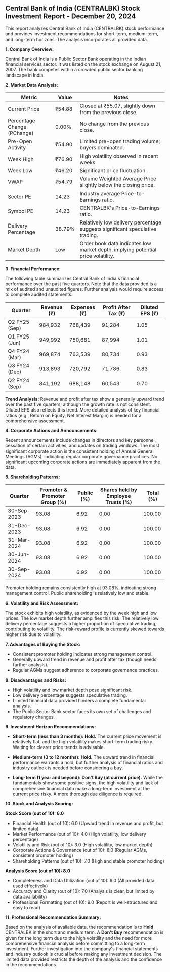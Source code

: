 ## Central Bank of India (CENTRALBK) Stock Investment Report - December 20, 2024

This report analyzes Central Bank of India (CENTRALBK) stock performance and provides investment recommendations for short-term, medium-term, and long-term horizons.  The analysis incorporates all provided data.

**1. Company Overview:**

Central Bank of India is a Public Sector Bank operating in the Indian financial services sector.  It was listed on the stock exchange on August 21, 2007.  The bank competes within a crowded public sector banking landscape in India.

**2. Market Data Analysis:**

| Metric                     | Value     | Notes                                                              |
|-----------------------------|-----------|----------------------------------------------------------------------|
| Current Price               | ₹54.88    |  Closed at ₹55.07, slightly down from the previous close.          |
| Percentage Change (PChange) | 0.00%     | No change from the previous close.                                  |
| Pre-Open Activity          | ₹54.90    |  Limited pre-open trading volume; buyers dominated.                 |
| Week High                   | ₹76.90    | High volatility observed in recent weeks.                             |
| Week Low                    | ₹46.20    | Significant price fluctuation.                                       |
| VWAP                        | ₹54.79    | Volume Weighted Average Price slightly below the closing price.       |
| Sector PE                   | 14.23     | Industry average Price-to-Earnings ratio.                           |
| Symbol PE                   | 14.23     | CENTRALBK's Price-to-Earnings ratio.                               |
| Delivery Percentage         | 38.79%    | Relatively low delivery percentage suggests significant speculative trading.|
| Market Depth                | Low       | Order book data indicates low market depth, implying potential price volatility.|


**3. Financial Performance:**

The following table summarizes Central Bank of India's financial performance over the past five quarters.  Note that the data provided is a mix of audited and unaudited figures.  Further analysis would require access to complete audited statements.

| Quarter      | Revenue (₹) | Expenses (₹) | Profit After Tax (₹) | Diluted EPS (₹) |
|--------------|-------------|-------------|-----------------------|-----------------|
| Q2 FY25 (Sep) | 984,932     | 768,439     | 91,284                | 1.05             |
| Q1 FY25 (Jun) | 949,992     | 750,681     | 87,994                | 1.01             |
| Q4 FY24 (Mar) | 969,874     | 763,539     | 80,734                | 0.93             |
| Q3 FY24 (Dec) | 913,893     | 720,792     | 71,786                | 0.83             |
| Q2 FY24 (Sep) | 841,192     | 688,148     | 60,543                | 0.70             |


**Trend Analysis:**  Revenue and profit after tax show a generally upward trend over the past five quarters, although the growth rate is not consistent.  Diluted EPS also reflects this trend.  More detailed analysis of key financial ratios (e.g., Return on Equity, Net Interest Margin) is needed for a comprehensive assessment.

**4. Corporate Actions and Announcements:**

Recent announcements include changes in directors and key personnel, cessation of certain activities, and updates on trading windows.  The most significant corporate action is the consistent holding of Annual General Meetings (AGMs), indicating regular corporate governance practices.  No significant upcoming corporate actions are immediately apparent from the data.

**5. Shareholding Patterns:**

| Quarter      | Promoter & Promoter Group (%) | Public (%) | Shares held by Employee Trusts (%) | Total (%) |
|--------------|-----------------------------|------------|---------------------------------|-----------|
| 30-Sep-2023  | 93.08                        | 6.92       | 0.00                             | 100.00    |
| 31-Dec-2023  | 93.08                        | 6.92       | 0.00                             | 100.00    |
| 31-Mar-2024  | 93.08                        | 6.92       | 0.00                             | 100.00    |
| 30-Jun-2024  | 93.08                        | 6.92       | 0.00                             | 100.00    |
| 30-Sep-2024  | 93.08                        | 6.92       | 0.00                             | 100.00    |

Promoter holding remains consistently high at 93.08%, indicating strong management control.  Public shareholding is relatively low and stable.

**6. Volatility and Risk Assessment:**

The stock exhibits high volatility, as evidenced by the week high and low prices.  The low market depth further amplifies this risk.  The relatively low delivery percentage suggests a higher proportion of speculative trading, contributing to volatility.  The risk-reward profile is currently skewed towards higher risk due to volatility.

**7. Advantages of Buying the Stock:**

* Consistent promoter holding indicates strong management control.
* Generally upward trend in revenue and profit after tax (though needs further analysis).
* Regular AGMs suggest adherence to corporate governance practices.

**8. Disadvantages and Risks:**

* High volatility and low market depth pose significant risk.
* Low delivery percentage suggests speculative trading.
* Limited financial data provided hinders a complete fundamental analysis.
* The Public Sector Bank sector faces its own set of challenges and regulatory changes.

**9. Investment Horizon Recommendations:**

* **Short-term (less than 3 months): Hold.** The current price movement is relatively flat, and the high volatility makes short-term trading risky.  Waiting for clearer price trends is advisable.

* **Medium-term (3 to 12 months): Hold.**  The upward trend in financial performance warrants a hold, but further analysis of financial ratios and industry outlook is needed before considering a buy.

* **Long-term (1 year and beyond): Don't Buy (at current price).** While the fundamentals show some positive signs, the high volatility and lack of comprehensive financial data make a long-term investment at the current price risky.  A more thorough due diligence is required.


**10. Stock and Analysis Scoring:**

**Stock Score (out of 10): 6.0**

* Financial Health (out of 10): 6.0 (Upward trend in revenue and profit, but limited data)
* Market Performance (out of 10): 4.0 (High volatility, low delivery percentage)
* Volatility and Risk (out of 10): 3.0 (High volatility, low market depth)
* Corporate Actions & Governance (out of 10): 8.0 (Regular AGMs, consistent promoter holding)
* Shareholding Patterns (out of 10): 7.0 (High and stable promoter holding)

**Analysis Score (out of 10): 8.0**

* Completeness and Data Utilization (out of 10): 9.0 (All provided data used effectively)
* Accuracy and Clarity (out of 10): 7.0 (Analysis is clear, but limited by data availability)
* Professional Formatting (out of 10): 9.0 (Report is well-structured and easy to read)


**11. Professional Recommendation Summary:**

Based on the analysis of available data, the recommendation is to **Hold** CENTRALBK in the short and medium term.  A **Don't Buy** recommendation is given for the long term due to the high volatility and the need for more comprehensive financial analysis before committing to a long-term investment.  Further investigation into the company's financial statements and industry outlook is crucial before making any investment decision.  The limited data provided restricts the depth of the analysis and the confidence in the recommendations.
